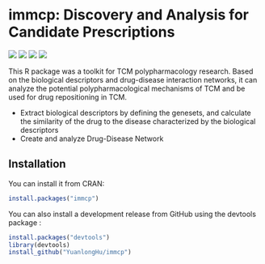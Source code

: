
# immcp: Discovery and Analysis for Candidate Prescriptions
[![](https://img.shields.io/cran/v/immcp?label=CRAN)](https://CRAN.R-project.org/package=immcp)
[![](https://img.shields.io/badge/devel%20version-1.0.0-blue)](https://github.com/YuanlongHu/immcp)
[![](https://img.shields.io/github/license/YuanlongHu/immcp)](https://github.com/YuanlongHu/immcp/blob/master/LICENSE.md)
[![](https://img.shields.io/github/repo-size/YuanlongHu/immcp)](https://github.com/YuanlongHu/immcp)


This R package was a toolkit for TCM polypharmacology research. Based on the biological descriptors and drug-disease interaction networks, it can analyze the potential polypharmacological mechanisms of TCM and be used for drug repositioning in TCM. 
+ Extract biological descriptors by defining the genesets, and calculate the similarity of the drug to the disease characterized by the biological descriptors
+ Create and analyze Drug-Disease Network


## Installation
You can install it from CRAN:

``` r
install.packages("immcp")
```

You can also install a development release from GitHub using the devtools package :

``` r
install.packages("devtools")
library(devtools)
install_github("YuanlongHu/immcp")
```

